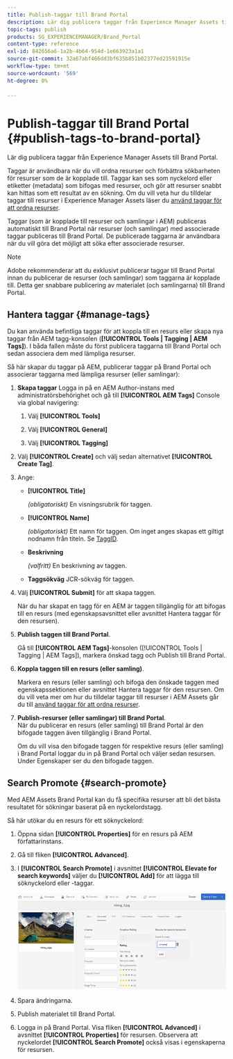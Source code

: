```yaml
---
title: Publish-taggar till Brand Portal
description: Lär dig publicera taggar från Experience Manager Assets till Brand Portal.
topic-tags: publish
products: SG_EXPERIENCEMANAGER/Brand_Portal
content-type: reference
exl-id: 842656a6-1a2b-4b64-954d-1e663923a1a1
source-git-commit: 32a67abf466dd3bf635b851b02377ed23591915e
workflow-type: tm+mt
source-wordcount: '569'
ht-degree: 0%

---
```


# Publish-taggar till Brand Portal {#publish-tags-to-brand-portal}

Lär dig publicera taggar från Experience Manager Assets till Brand Portal.

Taggar är användbara när du vill ordna resurser och förbättra sökbarheten för resurser som de är kopplade till. Taggar kan ses som nyckelord eller etiketter (metadata) som bifogas med resurser, och gör att resurser snabbt kan hittas som ett resultat av en sökning. Om du vill veta hur du tilldelar taggar till resurser i Experience Manager Assets läser du [använd taggar för att ordna resurser](https://experienceleague.adobe.com/en/docs/experience-manager-65/content/assets/managing/organize-assets).

Taggar (som är kopplade till resurser och samlingar i AEM) publiceras automatiskt till Brand Portal när resurser (och samlingar) med associerade taggar publiceras till Brand Portal. De publicerade taggarna är användbara när du vill göra det möjligt att söka efter associerade resurser.

>[!NOTE]
>
>Adobe rekommenderar att du exklusivt publicerar taggar till Brand Portal innan du publicerar de resurser (och samlingar) som taggarna är kopplade till. Detta ger snabbare publicering av materialet (och samlingarna) till Brand Portal.

## Hantera taggar {#manage-tags}

Du kan använda befintliga taggar för att koppla till en resurs eller skapa nya taggar från AEM tagg-konsolen (**[!UICONTROL Tools | Tagging | AEM Tags]**). I båda fallen måste du först publicera taggarna till Brand Portal och sedan associera dem med lämpliga resurser.

Så här skapar du taggar på AEM, publicerar taggar på Brand Portal och associerar taggarna med lämpliga resurser (eller samlingar):

1. **Skapa taggar**
Logga in på en AEM Author-instans med administratörsbehörighet och gå till **[!UICONTROL AEM Tags]** Console via global navigering:

   1. Välj **[!UICONTROL Tools]**

   1. Välj **[!UICONTROL General]**

   1. Välj **[!UICONTROL Tagging]**

1. Välj **[!UICONTROL Create]** och välj sedan alternativet **[!UICONTROL Create Tag]**.
1. Ange:

   * **[!UICONTROL Title]**

     *(obligatoriskt)* En visningsrubrik för taggen.
   * **[!UICONTROL Name]**

     *(obligatoriskt)* Ett namn för taggen. Om inget anges skapas ett giltigt nodnamn från titeln. Se [TaggID](https://experienceleague.adobe.com/en/docs/experience-manager-65/content/implementing/developing/platform/tagging/framework).
   * **Beskrivning**

     *(valfritt)* En beskrivning av taggen.
   * **Taggsökväg**
JCR-sökväg för taggen.

1. Välj **[!UICONTROL Submit]** för att skapa taggen.

   När du har skapat en tagg för en AEM är taggen tillgänglig för att bifogas till en resurs (med egenskapsavsnittet eller avsnittet Hantera taggar för den resursen).

1. **Publish taggen till Brand Portal**.

   Gå till **[!UICONTROL AEM Tags]**-konsolen ([!UICONTROL Tools | Tagging | AEM Tags]), markera önskad tagg och Publish till Brand Portal.

1. **Koppla taggen till en resurs (eller samling)**.

   Markera en resurs (eller samling) och bifoga den önskade taggen med egenskapssektionen eller avsnittet Hantera taggar för den resursen. Om du vill veta mer om hur du tilldelar taggar till resurser i AEM Assets går du till [använd taggar för att ordna resurser](https://experienceleague.adobe.com/en/docs/experience-manager-65/content/assets/managing/organize-assets).

1. **Publish-resurser (eller samlingar) till Brand Portal**.\
   När du publicerar en resurs (eller samling) till Brand Portal är den bifogade taggen även tillgänglig i Brand Portal.

   Om du vill visa den bifogade taggen för respektive resurs (eller samling) i Brand Portal loggar du in på Brand Portal och väljer sedan resursen. Under Egenskaper ser du den bifogade taggen.

## Search Promote {#search-promote}

Med AEM Assets Brand Portal kan du få specifika resurser att bli det bästa resultatet för sökningar baserat på en nyckelordstagg.

Så här utökar du en resurs för ett söknyckelord:

1. Öppna sidan **[!UICONTROL Properties]** för en resurs på AEM författarinstans.
1. Gå till fliken **[!UICONTROL Advanced]**.
1. I **[!UICONTROL Search Promote]** i avsnittet **[!UICONTROL Elevate for search keywords]** väljer du **[!UICONTROL Add]** för att lägga till söknyckelord eller -taggar.

   ![](assets/search-promote.png)

1. Spara ändringarna.
1. Publish materialet till Brand Portal.
1. Logga in på Brand Portal. Visa fliken **[!UICONTROL Advanced]** i avsnittet **[!UICONTROL Properties]** för resursen.
Observera att nyckelordet **[!UICONTROL Search Promote]** också visas i egenskaperna för resursen.
